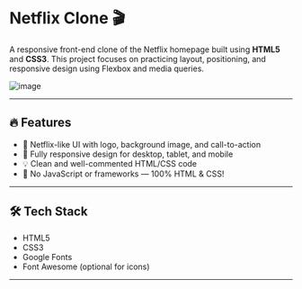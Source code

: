 # Netflix Clone 🎬

A responsive front-end clone of the Netflix homepage built using **HTML5** and **CSS3**. This project focuses on practicing layout, positioning, and responsive design using Flexbox and media queries.

 ![image](https://github.com/user-attachments/assets/ce940e54-b5ca-4f1d-a6d1-baf40a2aa66c)


---

## 🔥 Features

- 🎨 Netflix-like UI with logo, background image, and call-to-action
- 📱 Fully responsive design for desktop, tablet, and mobile
- 💡 Clean and well-commented HTML/CSS code
- 🧰 No JavaScript or frameworks — 100% HTML & CSS!

---

## 🛠️ Tech Stack

- HTML5
- CSS3
- Google Fonts
- Font Awesome (optional for icons)

---

